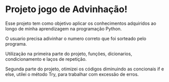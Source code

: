 # Projeto jogo de Advinhação!
<p>Esse projeto tem como objetivo aplicar os conhecimentos adquiridos ao longo de minha aprendizagem na programação Python.</p>
<p>O usuario precisa adivinhar o numero correto que foi sorteado pelo programa.</p>
<p>Utilização na primeira parte do projeto, funções, dicionarios, condicionamento e laços de repetição.</p>
<p>Segunda parte do projeto, otimizei os códigos diminuindo as concionais if e else, utilei o método Try, para trabalhar com excessão de erros.</p>
